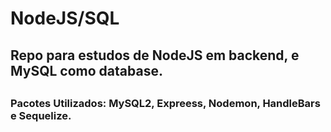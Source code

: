 <h1> NodeJS/SQL</h1>
<h2> Repo para estudos de NodeJS em backend, e MySQL como database.<h2>
<h3> Pacotes Utilizados: MySQL2, Expreess, Nodemon, HandleBars e Sequelize.</h3>

